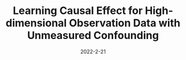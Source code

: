 ---
title: "Learning Causal Effect for High-dimensional Observation Data with Unmeasured Confounding"
collection: publications
category: Qualifying Examination
permalink: /publication/2023-2-23-QE1
excerpt: 'Problem: Learning causal effect for high-dimensional observation data with unmeasured confounding.'
date: 2022-2-21
venue: 'Rejected in QE, Computer Science Department, Hong Kong Baptist University'
paperurl: 'http://hedongyan.github.io/files/QE_Survey_Hedong.pdf'
---